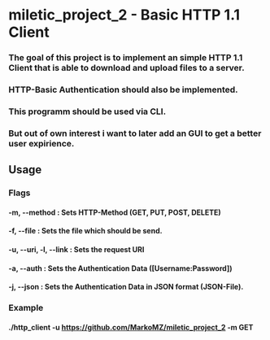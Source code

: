 # miletic_project_2 - Basic HTTP 1.1 Client

### The goal of this project is to implement an simple HTTP 1.1 Client that is able to download and upload files to a server.

### HTTP-Basic Authentication should also be implemented.

### This programm should be used via CLI.

### But out of own interest i want to later add an GUI to get a better user expirience.

## Usage

### Flags
#### -m, --method          : Sets HTTP-Method (GET, PUT, POST, DELETE)
#### -f, --file            : Sets the file which should be send.
#### -u, --uri, -l, --link : Sets the request URI
#### -a, --auth            : Sets the Authentication Data ([Username:Password])
#### -j, --json            : Sets the Authentication Data in JSON format (JSON-File).


### Example
#### ./http_client -u https://github.com/MarkoMZ/miletic_project_2 -m GET


